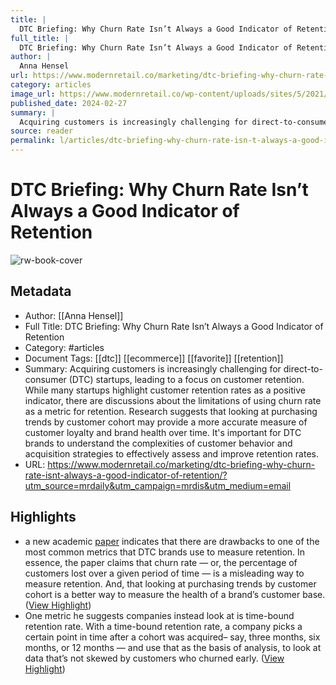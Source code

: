 ```yaml
---
title: |
  DTC Briefing: Why Churn Rate Isn’t Always a Good Indicator of Retention
full_title: |
  DTC Briefing: Why Churn Rate Isn’t Always a Good Indicator of Retention
author: |
  Anna Hensel
url: https://www.modernretail.co/marketing/dtc-briefing-why-churn-rate-isnt-always-a-good-indicator-of-retention/?utm_source=mrdaily&utm_campaign=mrdis&utm_medium=email
category: articles
image_url: https://www.modernretail.co/wp-content/uploads/sites/5/2021/02/MR_DTC_email-banner-06.jpg
published_date: 2024-02-27
summary: |
  Acquiring customers is increasingly challenging for direct-to-consumer (DTC) startups, leading to a focus on customer retention. While many startups highlight customer retention rates as a positive indicator, there are discussions about the limitations of using churn rate as a metric for retention. Research suggests that looking at purchasing trends by customer cohort may provide a more accurate measure of customer loyalty and brand health over time. It's important for DTC brands to understand the complexities of customer behavior and acquisition strategies to effectively assess and improve retention rates.
source: reader
permalink: l/articles/dtc-briefing-why-churn-rate-isn-t-always-a-good-indicator-of-retention
---
```

# DTC Briefing: Why Churn Rate Isn’t Always a Good Indicator of Retention

![rw-book-cover](https://www.modernretail.co/wp-content/uploads/sites/5/2021/02/MR_DTC_email-banner-06.jpg)

## Metadata
- Author: [[Anna Hensel]]
- Full Title: DTC Briefing: Why Churn Rate Isn’t Always a Good Indicator of Retention
- Category: #articles
- Document Tags: [[dtc]] [[ecommerce]] [[favorite]] [[retention]] 
- Summary: Acquiring customers is increasingly challenging for direct-to-consumer (DTC) startups, leading to a focus on customer retention. While many startups highlight customer retention rates as a positive indicator, there are discussions about the limitations of using churn rate as a metric for retention. Research suggests that looking at purchasing trends by customer cohort may provide a more accurate measure of customer loyalty and brand health over time. It's important for DTC brands to understand the complexities of customer behavior and acquisition strategies to effectively assess and improve retention rates.
- URL: https://www.modernretail.co/marketing/dtc-briefing-why-churn-rate-isnt-always-a-good-indicator-of-retention/?utm_source=mrdaily&utm_campaign=mrdis&utm_medium=email

## Highlights
- a new academic [paper](https://papers.ssrn.com/sol3/papers.cfm?abstract_id=4722115) indicates that there are drawbacks to one of the most common metrics that DTC brands use to measure retention. In essence, the paper claims that churn rate — or, the percentage of customers lost over a given period of time — is a misleading way to measure retention. And, that looking at purchasing trends by customer cohort is a better way to measure the health of a brand’s customer base. ([View Highlight](https://read.readwise.io/read/01hr71cr4hzbvh0k266xz18g8q))
- One metric he suggests companies instead look at is time-bound retention rate. With a time-bound retention rate, a company picks a certain point in time after a cohort was acquired– say, three months, six months, or 12 months — and use that as the basis of analysis, to look at data that’s not skewed by customers who churned early. ([View Highlight](https://read.readwise.io/read/01hr71jxj74hmtbqwda6vc0p14))



